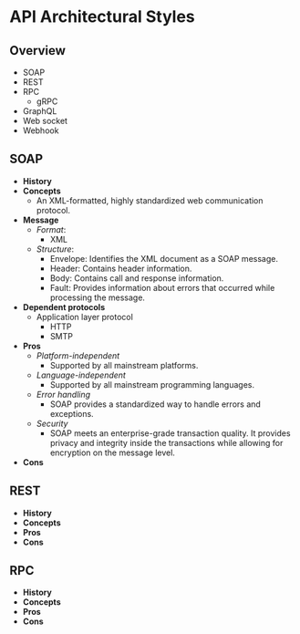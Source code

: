 # API Architectural Styles

## Overview
- SOAP
- REST
- RPC
   - gRPC
- GraphQL
- Web socket
- Webhook

## SOAP
- **History**
- **Concepts**
   - An XML-formatted, highly standardized web communication protocol.
- **Message**
   - *Format*:
      - XML
   - *Structure*:
      - Envelope: Identifies the XML document as a SOAP message.
      - Header: Contains header information.
      - Body: Contains call and response information.
      - Fault: Provides information about errors that occurred while processing the message.
- **Dependent protocols**
   - Application layer protocol
      - HTTP
      - SMTP
- **Pros**
   - *Platform-independent*
      - Supported by all mainstream platforms.
   - *Language-independent*
      - Supported by all mainstream programming languages.
   - *Error handling*
      - SOAP provides a standardized way to handle errors and exceptions.
   - *Security*
      - SOAP meets an enterprise-grade transaction quality. It provides privacy and integrity inside the transactions while allowing for encryption on the message level.
- **Cons**

## REST
- **History**
- **Concepts**
- **Pros**
- **Cons**

## RPC
- **History**
- **Concepts**
- **Pros**
- **Cons**
